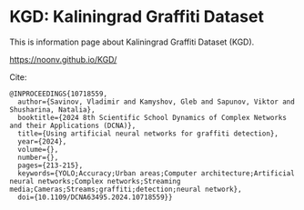 # KGD: Kaliningrad Graffiti Dataset

This is information page about Kaliningrad Graffiti Dataset (KGD).

https://noonv.github.io/KGD/

Cite:
```
@INPROCEEDINGS{10718559,
  author={Savinov, Vladimir and Kamyshov, Gleb and Sapunov, Viktor and Shusharina, Natalia},
  booktitle={2024 8th Scientific School Dynamics of Complex Networks and their Applications (DCNA)}, 
  title={Using artificial neural networks for graffiti detection}, 
  year={2024},
  volume={},
  number={},
  pages={213-215},
  keywords={YOLO;Accuracy;Urban areas;Computer architecture;Artificial neural networks;Complex networks;Streaming media;Cameras;Streams;graffiti;detection;neural network},
  doi={10.1109/DCNA63495.2024.10718559}}
```

